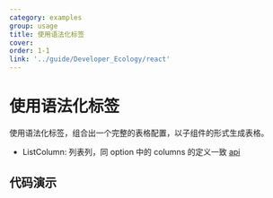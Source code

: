 ```yaml
---
category: examples
group: usage
title: 使用语法化标签
cover: 
order: 1-1
link: '../guide/Developer_Ecology/react'
---
```


# 使用语法化标签

使用语法化标签，组合出一个完整的表格配置，以子组件的形式生成表格。

- ListColumn: 列表列，同 option 中的 columns 的定义一致 [api](../../option/ListTable-columns-text#cellType)

## 代码演示

